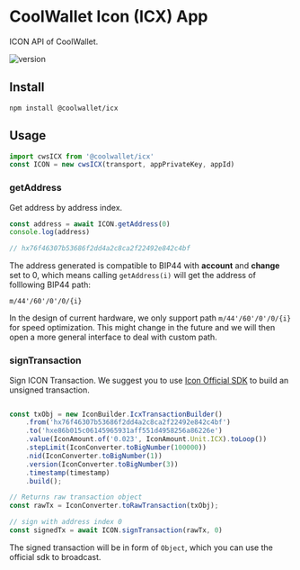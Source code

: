 # CoolWallet Icon (ICX) App

ICON API of CoolWallet.

![version](https://img.shields.io/npm/v/@coolwallet/icx)

## Install

```shell
npm install @coolwallet/icx
```

## Usage

```javascript
import cwsICX from '@coolwallet/icx'
const ICON = new cwsICX(transport, appPrivateKey, appId)
```

### getAddress

Get address by address index.

```javascript
const address = await ICON.getAddress(0)
console.log(address)

// hx76f46307b53686f2dd4a2c8ca2f22492e842c4bf
```

The address generated is compatible to BIP44 with **account** and **change** set to 0, which means calling `getAddress(i)` will get the address of folllowing BIP44 path:

```none
m/44'/60'/0'/0/{i}
```

In the design of current hardware, we only support path `m/44'/60'/0'/0/{i}` for speed optimization. This might change in the future and we will then open a more general interface to deal with custom path.

### signTransaction

Sign ICON Transaction. We suggest you to use [Icon Official SDK](https://github.com/icon-project/icon-sdk-js) to build an unsigned transaction.

```javascript

const txObj = new IconBuilder.IcxTransactionBuilder()
    .from('hx76f46307b53686f2dd4a2c8ca2f22492e842c4bf')
    .to('hxe86b015c06145965931aff551d4958256a86226e')
    .value(IconAmount.of('0.023', IconAmount.Unit.ICX).toLoop())
    .stepLimit(IconConverter.toBigNumber(100000))
    .nid(IconConverter.toBigNumber(1))
    .version(IconConverter.toBigNumber(3))
    .timestamp(timestamp)
    .build();

// Returns raw transaction object
const rawTx = IconConverter.toRawTransaction(txObj);

// sign with address index 0
const signedTx = await ICON.signTransaction(rawTx, 0)
```

The signed transaction will be in form of `Object`, which you can use the official sdk to broadcast.
